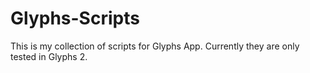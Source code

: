# Glyphs-Scripts
This is my collection of scripts for Glyphs App. Currently they are only tested in Glyphs 2.
